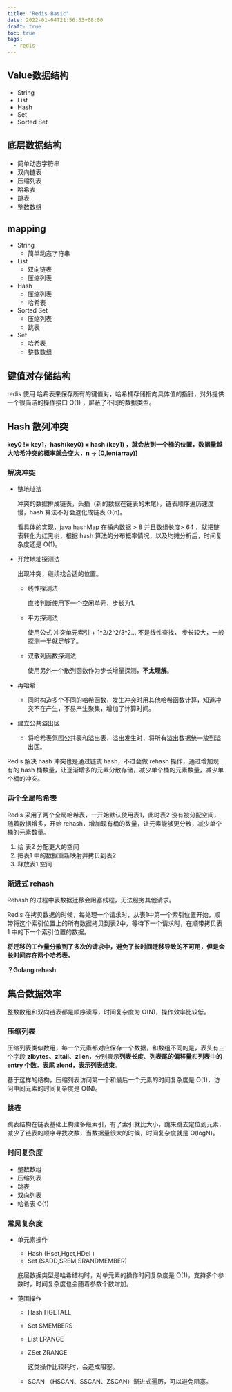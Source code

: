 ```yaml
---
title: "Redis Basic"
date: 2022-01-04T21:56:53+08:00
draft: true
toc: true
tags: 
  - redis
---
```


## Value数据结构

- String
- List
- Hash
- Set
- Sorted Set

## 底层数据结构

- 简单动态字符串
- 双向链表
- 压缩列表
- 哈希表
- 跳表
- 整数数组

## mapping

- String 
  - 简单动态字符串
- List     
  -  双向链表
  - 压缩列表
- Hash
  - 压缩列表
  - 哈希表
- Sorted Set
  - 压缩列表
  - 跳表
- Set
  - 哈希表
  - 整数数组

## 键值对存储结构

redis 使用 哈希表来保存所有的键值对，哈希桶存储指向具体值的指针，对外提供一个很简洁的操作接口 O(1) ，屏蔽了不同的数据类型。

## Hash 散列冲突

**key0  !=  key1，hash(key0) = hash (key1) ，就会放到一个桶的位置，数据量越大哈希冲突的概率就会变大，n -> [0,len(array)]**

### 解决冲突

- 链地址法

  冲突的数据排成链表，头插（新的数据在链表的末尾），链表顺序遍历速度慢，hash 算法不好会退化成链表 O(n)。

  看具体的实现，java hashMap 在桶内数据 > 8 并且数组长度> 64 ，就把链表转化为红黑树，根据 hash 算法的分布概率情况，以及均摊分析后，时间复杂度还是 O(1)。

- 开放地址探测法

  出现冲突，继续找合适的位置。

  - 线性探测法

    直接判断使用下一个空闲单元，步长为1。

  - 平方探测法

    使用公式 冲突单元索引  + 1^2/2^2/3^2... 不是线性查找， 步长较大，一般探测一半就足够了。

  - 双散列函数探测法
  
    使用另外一个散列函数作为步长增量探测，**不太理解**。
  
- 再哈希

  - 同时构造多个不同的哈希函数，发生冲突时用其他哈希函数计算，知道冲突不在产生，不易产生聚集，增加了计算时间。

- 建立公共溢出区

  - 将哈希表氛围公共表和溢出表，溢出发生时，将所有溢出数据统一放到溢出区。

Redis 解决 hash 冲突也是通过链式 hash，不过会做 rehash 操作，通过增加现有的 hash 桶数量，让逐渐增多的元素分散存储，减少单个桶的元素数量，减少单个桶的冲突。

### 两个全局哈希表

Redis 采用了两个全局哈希表，一开始默认使用表1，此时表2 没有被分配空间，随着数据增多，开始 rehash，增加现有桶的数量，让元素能够更分散，减少单个桶的元素数量。

1. 给 表2 分配更大的空间
2. 把表1 中的数据重新映射并拷贝到表2
3. 释放表1 空间

### 渐进式 rehash

Rehash 的过程中表数据迁移会阻塞线程，无法服务其他请求。

Redis 在拷贝数据的时候，每处理一个请求时，从表1中第一个索引位置开始，顺带将这个索引位置上的所有数据拷贝到表2中，等待下一个请求时，在顺带拷贝表1 中的下一个索引位置的数据。

**将迁移的工作量分散到了多次的请求中，避免了长时间迁移导致的不可用，但是会长时间存在两个哈希表。**

**？Golang rehash**

## 集合数据效率

整数数组和双向链表都是顺序读写，时间复杂度为 O(N)，操作效率比较低。

### 压缩列表

压缩列表类似数组，每一个元素都对应保存一个数据，和数组不同的是，表头有三个字段 **zlbytes、zltail、zllen**，分别表示**列表长度**、**列表尾的偏移量**和**列表中的 entry 个数**，**表尾 zlend，表示列表结束**。

基于这样的结构，压缩列表访问第一个和最后一个元素的时间复杂度是 O(1)，访问中间元素的时间复杂度是 O(N)。

### 跳表

跳表结构在链表基础上构建多级索引，有了索引就比大小，跳来跳去定位到元素，减少了链表的顺序寻找次数，当数据量很大的时候，时间复杂度就是 O(logN)。

### 时间复杂度

- 整数数组
- 压缩列表
- 跳表
- 双向列表
- 哈希表 O(1)

### 常见复杂度

- 单元素操作

  - Hash (Hset,Hget,HDel )
  - Set (SADD,SREM,SRANDMEMBER)

  底层数据类型是哈希结构时，对单元素的操作时间复杂度是 O(1)，支持多个参数时，时间复杂度也会随着参数个数增加。

- 范围操作

  - Hash HGETALL

  - Set SMEMBERS

  - List LRANGE

  - ZSet ZRANGE

    这类操作比较耗时，会造成阻塞。

  - SCAN （HSCAN、SSCAN、ZSCAN）渐进式遍历，可以避免阻塞。

  

  ​	




















